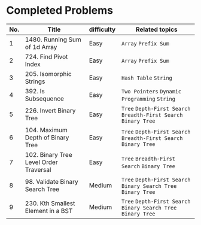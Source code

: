 # Completed Problems

| No. | Title                                  | difficulty | Related topics                                                   | 
|-----|----------------------------------------|------------|------------------------------------------------------------------|
| 1   | 1480. Running Sum of 1d Array          | Easy       | `Array` `Prefix Sum`                                             | 
| 2   | 724. Find Pivot Index                  | Easy       | `Array` `Prefix Sum`                                             | 
| 3   | 205. Isomorphic Strings                | Easy       | `Hash Table` `String`                                            | 
| 4   | 392. Is Subsequence                    | Easy       | `Two Pointers` `Dynamic Programming` `String`                    |
| 5   | 226. Invert Binary Tree                | Easy       | `Tree` `Depth-First Search` `Breadth-First Search` `Binary Tree` |
| 6   | 104. Maximum Depth of Binary Tree      | Easy       | `Tree` `Depth-First Search` `Breadth-First Search` `Binary Tree` |
| 7   | 102. Binary Tree Level Order Traversal | Easy       | `Tree` `Breadth-First Search` `Binary Tree`                      |
| 8   | 98. Validate Binary Search Tree        | Medium     | `Tree` `Depth-First Search` `Binary Search Tree` `Binary Tree`   |
| 9   | 230. Kth Smallest Element in a BST     | Medium     | `Tree` `Depth-First Search` `Binary Search Tree` `Binary Tree`   |